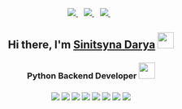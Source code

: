 
<p align='center'>

  <a href="https://t.me/sinitsyna_darya">
    <img src="https://img.shields.io/badge/Telegram-2CA5E0?style=for-the-badge&logo=telegram&logoColor=white" />
  </a>&nbsp;&nbsp;
  <a href="mailto:sinitsynadarya@mail.ru">
    <img src="https://img.shields.io/badge/mail-1877F2?style=for-the-badge&logo=Mail.Ru&logoColor=white" />
  </a>&nbsp;&nbsp;
  <a href="https://www.linkedin.com/in/darya-sinitsyna-9799b1267">
    <img src="https://img.shields.io/badge/linkedin-%230077B5.svg?&style=for-the-badge&logo=linkedin&logoColor=white" />
  </a>&nbsp;&nbsp;



</p>

<h2 align="center">Hi there, I'm <a href="https://t.me/sinitsyna_darya" target="_blank">Sinitsyna Darya</a>
<img src="https://github.com/blackcater/blackcater/raw/main/images/Hi.gif" height="32"/></h2>
<h3 align="center"> Python Backend Developer <img src="https://media.giphy.com/media/KAq5w47R9rmTuvWOWa/giphy.gif" height="32"/></h3>

###
<p align='center'>
    <img src="https://img.shields.io/badge/Python-FFD43B?logo=python&logoColor=blue" />
    <img src="https://img.shields.io/badge/Django-092E20?logo=Django&logoColor=white" />
    <img src="https://img.shields.io/badge/Aiogram-2CA5E0" />
    <img src="https://img.shields.io/badge/SQL-003B57" />
    <img src="https://img.shields.io/badge/MySQL-005C84?logo=mysql&logoColor=white" />
    <img src="https://img.shields.io/badge/PostgreSQL-316192?logo=postgresql&logoColor=white" />
    <img src="https://img.shields.io/badge/HTML-E34F26?logo=HTML5&logoColor=white" />
    <img src="https://img.shields.io/badge/CSS-1572B6?logo=CSS3&logoColor=white" />
</p>


